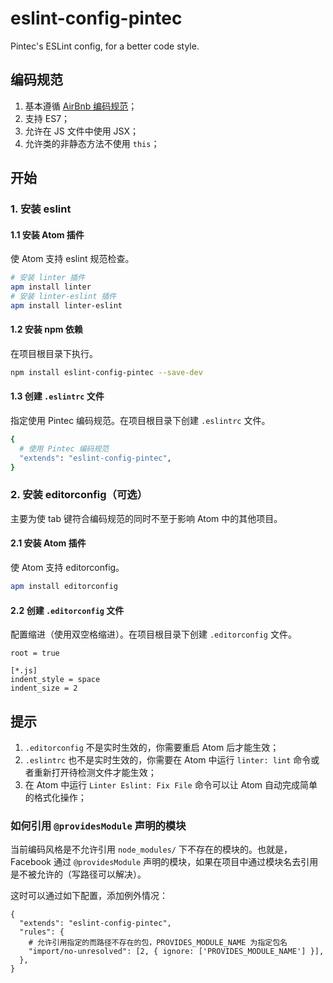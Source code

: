 # eslint-config-pintec

Pintec's ESLint config, for a better code style.

## 编码规范

1. 基本遵循 [AirBnb 编码规范](https://github.com/airbnb/javascript)；
2. 支持 ES7；
3. 允许在 JS 文件中使用 JSX；
4. 允许类的非静态方法不使用 `this`；

## 开始

### 1. 安装 eslint

#### 1.1 安装 Atom 插件

使 Atom 支持 eslint 规范检查。

```bash
# 安装 linter 插件
apm install linter
# 安装 linter-eslint 插件
apm install linter-eslint
```

#### 1.2 安装 npm 依赖

在项目根目录下执行。

```bash
npm install eslint-config-pintec --save-dev
```

#### 1.3 创建 `.eslintrc` 文件

指定使用 Pintec 编码规范。在项目根目录下创建 `.eslintrc` 文件。

```bash
{
  # 使用 Pintec 编码规范
  "extends": "eslint-config-pintec",
}
```

### 2. 安装 editorconfig（可选）

主要为使 tab 键符合编码规范的同时不至于影响 Atom 中的其他项目。

#### 2.1 安装 Atom 插件

使 Atom 支持 editorconfig。

```bash
apm install editorconfig
```

#### 2.2 创建 `.editorconfig` 文件

配置缩进（使用双空格缩进）。在项目根目录下创建 `.editorconfig` 文件。

```
root = true

[*.js]
indent_style = space
indent_size = 2
```

## 提示

1. `.editorconfig` 不是实时生效的，你需要重启 Atom 后才能生效；
2. `.eslintrc` 也不是实时生效的，你需要在 Atom 中运行 `linter: lint` 命令或者重新打开待检测文件才能生效；
3. 在 Atom 中运行 `Linter Eslint: Fix File` 命令可以让 Atom 自动完成简单的格式化操作；

### 如何引用 `@providesModule` 声明的模块

当前编码风格是不允许引用 `node_modules/` 下不存在的模块的。也就是，Facebook 通过 `@providesModule` 声明的模块，如果在项目中通过模块名去引用是不被允许的（写路径可以解决）。

这时可以通过如下配置，添加例外情况：

```
{
  "extends": "eslint-config-pintec",
  "rules": {
    # 允许引用指定的而路径不存在的包，PROVIDES_MODULE_NAME 为指定包名
    "import/no-unresolved": [2, { ignore: ['PROVIDES_MODULE_NAME'] }],
  },
}
```
